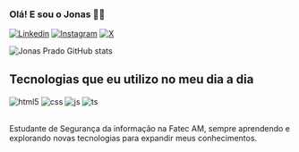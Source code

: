 ### Olá! E sou o Jonas 🤙🏽


[![Linkedin](https://img.shields.io/badge/LinkedIn-0077B5?style=for-the-badge&logo=linkedin&logoColor=white)](https://www.linkedin.com/in/jonas-prado-a13729201/) [![Instagram](https://img.shields.io/badge/Instagram-E4405F?style=for-the-badge&logo=instagram&logoColor=white)](https://www.instagram.com/pd_jonas/) [![X](https://img.shields.io/badge/X-000000?style=for-the-badge&logo=x&logoColor=white)](https://x.com/pd_jonass)


![Jonas Prado GitHub stats](https://github-readme-stats.vercel.app/api?username=pdjonass&show_icons=true&theme=dark)


## Tecnologias que eu utilizo no meu dia a dia 


<div style="display: inline_block">
  <img align="center" alt="html5" src="https://img.shields.io/badge/Python-FFD43B?style=for-the-badge&logo=python&logoColor=blue" />
  <img align="center" alt="css" src="https://img.shields.io/badge/PowerBI-F2C811?style=for-the-badge&logo=Power%20BI&logoColor=white" />
  <img align="center" alt="js" src="https://img.shields.io/badge/Microsoft_Office-D83B01?style=for-the-badge&logo=microsoft-office&logoColor=white" />
  <img align="center" alt="ts" src="https://img.shields.io/badge/MySQL-005C84?style=for-the-badge&logo=mysql&logoColor=white" />
  </div><br/>

  Estudante de Segurança da informação na Fatec AM, sempre aprendendo e explorando novas tecnologias para expandir meus conhecimentos.
